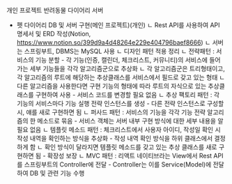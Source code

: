 개인 프로젝트 반려동물 다이어리 서버

- 펫 다이어리 DB 및 서버 구현(메인 프로젝트)(개인)
ㄴ Rest API를 사용하여 API 명세서 및 ERD 작성(Notion, https://www.notion.so/399d9a4d48264e229e404796baef8666)
ㄴ 서버는 스프링부트, DBMS는 MySQL 사용
ㄴ 디자인 패턴 적용 정리
    ㄴ 전략패턴 : 서비스의 기능 분할 - 각 기능(인증, 캘린더, 체크리스트, 커뮤니티)의 서비스에 들어가는 세부 기능들을 각각 알고리즘군으로 추상화
        ㄴ 각 알고리즘군은 트리형태이고, 각 알고리즘의 루트에 해당하는 추상클래스를 서비스에서 필드로 갖고 있는 형태
        ㄴ 다른 알고리즘을 사용한다면 구현 기능의 형태에 따라 루트의 자식으로 있는 추상클래스를 구현하여 사용 - 서비스 코드를 변경할 필요 없음
    ㄴ 추상 팩토리 패턴 : 각 기능의 서비스마다 기능 실행 전략 인스턴스를 생성 - 다른 전략 인스턴스로 구성할 시, 얘를 새로 구현하면 됨
    ㄴ 퍼사드 패턴 : 서비스의 기능을 각각 기능 전략 알고리즘의 한 메소드로 묶음 - 서비스 객체는 서버 내부 구현 방식에 대한 세부 내용을 알 필요 없음
    ㄴ 템플릿 메소드 패턴 : 체크리스트에서 사용자 아이디, 작성일 확인 시 작성 내역을 확인하는 방식을 추상화 - 작성 내역 확인 방식을 하위 클래스에서 결정하게 함
        ㄴ 확인 방식이 달라지면 템플릿 메소드를 갖고 있는 추상 클래스를 새로 구현하면 됨 - 확장성 보장
    ㄴ MVC 패턴 : 리액트 네이티브라는 View에서 Rest API를 스프링부트의 Controller에 전달 - Controller는 이를 Service(Model)에 전달하여 DB 및 관련 기능 수행
